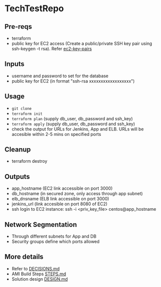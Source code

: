 # TechTestRepo

## Pre-reqs
- terraform
- public key for EC2 access (Create a public/private SSH key pair using ssh-keygen -t rsa). Refer [ec2-key-pairs](https://docs.aws.amazon.com/AWSEC2/latest/UserGuide/ec2-key-pairs.html#having-ec2-create-your-key-pair)

## Inputs
- username and password to set for the database
- public key for EC2 (in format "ssh-rsa xxxxxxxxxxxxxxxxxx")

## Usage
- `git clone`
- `terraform init`
- `terraform plan` (supply db_user, db_password and ssh_key)
- `terraform apply` (supply db_user, db_password and ssh_key)
- check the output for URLs for Jenkins, App and ELB. URLs will be accesible within 2-5 mins on specified ports

## Cleanup
- terraform destroy

## Outputs
- app_hostname (EC2 link accessible on port 3000)
- db_hostname (in secured zone, only access through app subnet)
- elb_dnsname (ELB link accessible on port 3000)
- jenkins_url (link accesible on port 8080 of EC2)
- ssh login to EC2 instance: ssh -i <priv_key_file> centos@app_hostname

## Network Segmentation
- Through different subnets for App and DB
- Security groups define which ports allowed

## More details
- Refer to [DECISIONS.md](https://github.com/nbtechops/TechTestRepo/blob/master/DECISIONS.md)
- AMI Build Steps [STEPS.md](https://github.com/nbtechops/TechTestRepo/blob/master/STEPS.md)
- Solution design [DESIGN.md](https://github.com/nbtechops/TechTestRepo/blob/master/DESIGN.md)